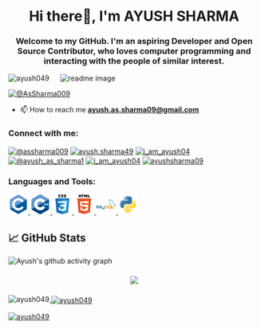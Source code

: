 <h1 align="center">Hi there👋, I'm AYUSH SHARMA</h1>
<h3 align="center">Welcome to my GitHub. I'm an aspiring Developer and Open Source Contributor, who loves computer programming and interacting with the people of similar interest.</h3>

<img align="right" alt="readme image" width="400" src="https://user-images.githubusercontent.com/55389276/140866485-8fb1c876-9a8f-4d6a-98dc-08c4981eaf70.gif">
<p align="left"> <img src="https://komarev.com/ghpvc/?username=ayush049&label=Profile%20views&color=0e75b6&style=flat" alt="ayush049" /> </p>

<p align="left"> <a href="https://twitter.com/@AsSharma009" target="blank"><img src="https://img.shields.io/twitter/follow/@AsSharma009?logo=twitter&style=for-the-badge" alt="@AsSharma009" /></a> </p>

- 📫 How to reach me **ayush.as.sharma09@gmail.com**

<h3 align="left">Connect with me:</h3>
<p align="left">
<a href="https://twitter.com/@AsSharma009" target="blank"><img align="center" src="https://raw.githubusercontent.com/rahuldkjain/github-profile-readme-generator/master/src/images/icons/Social/twitter.svg" alt="@assharma009" height="30" width="40" /></a>
<a href="https://instagram.com/ayush.sharma49" target="blank"><img align="center" src="https://raw.githubusercontent.com/rahuldkjain/github-profile-readme-generator/master/src/images/icons/Social/instagram.svg" alt="ayush.sharma49" height="30" width="40" /></a>
<a href="https://www.codechef.com/users/i_am_ayush04" target="blank"><img align="center" src="https://cdn.jsdelivr.net/npm/simple-icons@3.1.0/icons/codechef.svg" alt="i_am_ayush04" height="30" width="40" /></a>
<a href="https://www.hackerrank.com/@ayush_as_sharma1" target="blank"><img align="center" src="https://raw.githubusercontent.com/rahuldkjain/github-profile-readme-generator/master/src/images/icons/Social/hackerrank.svg" alt="@ayush_as_sharma1" height="30" width="40" /></a>
<a href="https://www.leetcode.com/i_am_ayush04" target="blank"><img align="center" src="https://raw.githubusercontent.com/rahuldkjain/github-profile-readme-generator/master/src/images/icons/Social/leet-code.svg" alt="i_am_ayush04" height="30" width="40" /></a>
<a href="https://auth.geeksforgeeks.org/user/ayushsharma09" target="blank"><img align="center" src="https://raw.githubusercontent.com/rahuldkjain/github-profile-readme-generator/master/src/images/icons/Social/geeks-for-geeks.svg" alt="ayushsharma09" height="30" width="40" /></a>
</p>

<h3 align="left">Languages and Tools:</h3>
<p align="left"> <a href="https://www.cprogramming.com/" target="_blank" rel="noreferrer"> <img src="https://raw.githubusercontent.com/devicons/devicon/master/icons/c/c-original.svg" alt="c" width="40" height="40"/> </a> <a href="https://www.w3schools.com/cpp/" target="_blank" rel="noreferrer"> <img src="https://raw.githubusercontent.com/devicons/devicon/master/icons/cplusplus/cplusplus-original.svg" alt="cplusplus" width="40" height="40"/> </a> <a href="https://www.w3schools.com/css/" target="_blank" rel="noreferrer"> <img src="https://raw.githubusercontent.com/devicons/devicon/master/icons/css3/css3-original-wordmark.svg" alt="css3" width="40" height="40"/> </a> <a href="https://www.w3.org/html/" target="_blank" rel="noreferrer"> <img src="https://raw.githubusercontent.com/devicons/devicon/master/icons/html5/html5-original-wordmark.svg" alt="html5" width="40" height="40"/> </a> <a href="https://www.mysql.com/" target="_blank" rel="noreferrer"> <img src="https://raw.githubusercontent.com/devicons/devicon/master/icons/mysql/mysql-original-wordmark.svg" alt="mysql" width="40" height="40"/> </a> <a href="https://www.python.org" target="_blank" rel="noreferrer"> <img src="https://raw.githubusercontent.com/devicons/devicon/master/icons/python/python-original.svg" alt="python" width="40" height="40"/> </a> </p>

## &#x1f4c8; GitHub Stats
<p align = "center">

![Ayush's github activity graph](https://activity-graph.herokuapp.com/graph?username=ayush049&theme=rogue)

</p>
<p align = "center">
<a href="https://github.com/ayush049">
  <img align="center" style="margin:0.5rem" src="https://github-readme-stats.vercel.app/api/top-langs/?username=ayush049&hide=html,css&title_color=ffffff&text_color=c9cacc&icon_color=4AB197&bg_color=1A2B34" />
</a>
<a href="https://github.com/ayush049">

<p><img align="left" src="https://github-readme-stats.vercel.app/api/top-langs?username=ayush049&show_icons=true&locale=en&layout=compact" alt="ayush049" /></p>

<p>&nbsp;<img align="center" src="https://github-readme-stats.vercel.app/api?username=ayush049&show_icons=true&locale=en" alt="ayush049" /></p>

<p><img align="center" src="https://github-readme-streak-stats.herokuapp.com/?user=ayush049&" alt="ayush049" /></p>
